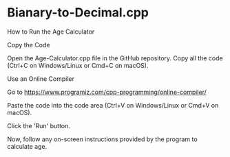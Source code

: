 # Bianary-to-Decimal.cpp
How to Run the Age Calculator

Copy the Code

Open the Age-Calculator.cpp file in the GitHub repository.
Copy all the code (Ctrl+C on Windows/Linux or Cmd+C on macOS).

Use an Online Compiler

Go to https://www.programiz.com/cpp-programming/online-compiler/

Paste the code into the code area (Ctrl+V on Windows/Linux or Cmd+V on macOS).

Click the 'Run' button.

Now, follow any on-screen instructions provided by the program to calculate age.

